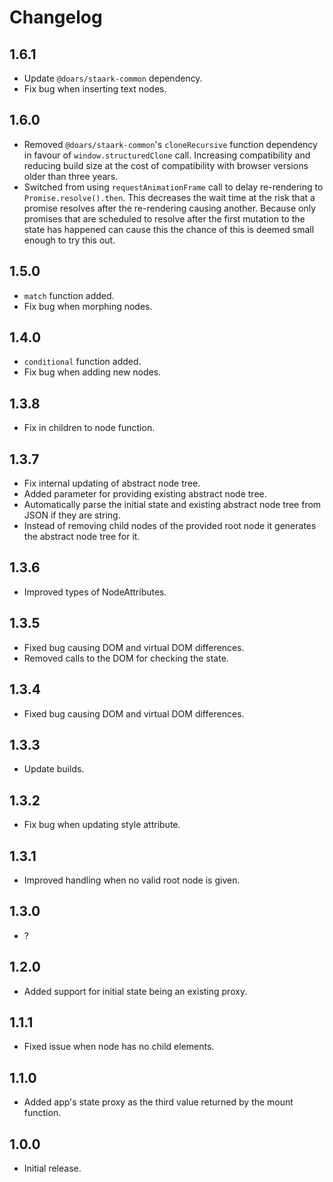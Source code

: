 # Changelog

## 1.6.1

- Update `@doars/staark-common` dependency.
- Fix bug when inserting text nodes.

## 1.6.0

- Removed `@doars/staark-common`'s `cloneRecursive` function dependency in favour of `window.structuredClone` call. Increasing compatibility and reducing build size at the cost of compatibility with browser versions older than three years.
- Switched from using `requestAnimationFrame` call to delay re-rendering to `Promise.resolve().then`. This decreases the wait time at the risk that a promise resolves after the re-rendering causing another. Because only promises that are scheduled to resolve after the first mutation to the state has happened can cause this the chance of this is deemed small enough to try this out.

## 1.5.0

- `match` function added.
- Fix bug when morphing nodes.

## 1.4.0

- `conditional` function added.
- Fix bug when adding new nodes.

## 1.3.8

- Fix in children to node function.

## 1.3.7

- Fix internal updating of abstract node tree.
- Added parameter for providing existing abstract node tree.
- Automatically parse the initial state and existing abstract node tree from JSON if they are string.
- Instead of removing child nodes of the provided root node it generates the abstract node tree for it.

## 1.3.6

- Improved types of NodeAttributes.

## 1.3.5

- Fixed bug causing DOM and virtual DOM differences.
- Removed calls to the DOM for checking the state.

## 1.3.4

- Fixed bug causing DOM and virtual DOM differences.

## 1.3.3

- Update builds.

## 1.3.2

- Fix bug when updating style attribute.

## 1.3.1

- Improved handling when no valid root node is given.

## 1.3.0

- ?

## 1.2.0

- Added support for initial state being an existing proxy.

## 1.1.1

- Fixed issue when node has no child elements.

## 1.1.0

- Added app's state proxy as the third value returned by the mount function.

## 1.0.0

- Initial release.
